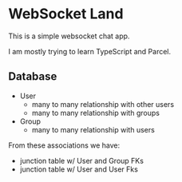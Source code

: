 # WebSocket Land

This is a simple websocket chat app.

I am mostly trying to learn TypeScript and Parcel.


## Database

* User
    * many to many relationship with other users
    * many to many relationship with groups
* Group
    * many to many relationship with users

From these associations we have:
* junction table w/ User and Group FKs
* junction table w/ User and User Fks